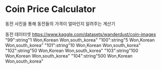 # Coin Price Calculator
동전 사진을 통해 동전들의 가격이 얼마인지 알려주는 계산기

동전 데이터셋
https://www.kaggle.com/datasets/wanderdust/coin-images
"99":string"1 Won,Korean Won,south_korea"
"100":string"5 Won,Korean Won,south_korea"
"101":string"10 Won,Korean Won,south_korea"
"102":string"50 Won,Korean Won,south_korea"
"103":string"100 Won,Korean Won,south_korea"
"104":string"500 Won,Korean Won,south_korea"
